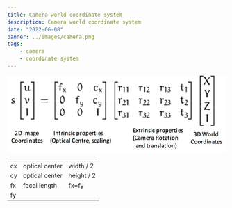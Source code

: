 ```yaml
---
title: Camera world coordinate system
description: Camera world coordinate system
date: "2022-06-08"
banner: ../images/camera.png
tags:
    - camera
    - coordinate system
---
```


![](2022-06-08-19-15-41.png)

|   |   |   |
|---|---| -- |
| cx | optical center   | width / 2 |
| cy | optical center   | height / 2 |
| fx   | focal length   | fx=fy |
| fy    |
